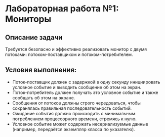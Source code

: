 # Лабораторная работа №1: Мониторы
## Описание задачи
Требуется безопасно и эффективно реализовать монитор с двумя потоками: потоком-поставщиком и потоком-потребителем.

## Условия выполнения:
 - Поток-поставщик должен с задержкой в одну секунду инициировать условное событие и выводить сообщение об этом на экран.
 - Поток-потребитель должен получать это условное событие и также сообщать об этом на экране.
 - Сообщения от потоков должны строго чередоваться, чтобы сохранялась правильная последовательность событий.
 - Ожидание события должно происходить с минимальным потреблением процессорного времени, стремясь к нулю.
 - Условное событие может содержать несериализуемые данные (например, передаётся экземпляр класса по указателю).